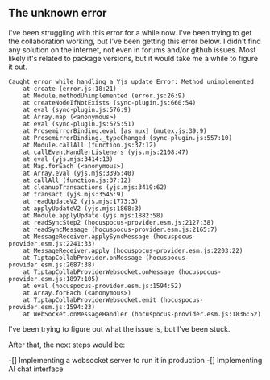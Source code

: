 ## The unknown error

I've been struggling with this error for a while now. I've been trying to get the collaboration working, but I've been getting this error below. I didn't find any solution on the internet, not even in forums and/or github issues. Most likely it's related to package versions, but it would take me a while to figure it out.

```
Caught error while handling a Yjs update Error: Method unimplemented
    at create (error.js:18:21)
    at Module.methodUnimplemented (error.js:26:9)
    at createNodeIfNotExists (sync-plugin.js:660:54)
    at eval (sync-plugin.js:576:9)
    at Array.map (<anonymous>)
    at eval (sync-plugin.js:575:51)
    at ProsemirrorBinding.eval [as mux] (mutex.js:39:9)
    at ProsemirrorBinding._typeChanged (sync-plugin.js:557:10)
    at Module.callAll (function.js:37:12)
    at callEventHandlerListeners (yjs.mjs:2108:47)
    at eval (yjs.mjs:3414:13)
    at Map.forEach (<anonymous>)
    at Array.eval (yjs.mjs:3395:40)
    at callAll (function.js:37:12)
    at cleanupTransactions (yjs.mjs:3419:62)
    at transact (yjs.mjs:3545:9)
    at readUpdateV2 (yjs.mjs:1773:3)
    at applyUpdateV2 (yjs.mjs:1868:3)
    at Module.applyUpdate (yjs.mjs:1882:58)
    at readSyncStep2 (hocuspocus-provider.esm.js:2127:38)
    at readSyncMessage (hocuspocus-provider.esm.js:2165:7)
    at MessageReceiver.applySyncMessage (hocuspocus-provider.esm.js:2241:33)
    at MessageReceiver.apply (hocuspocus-provider.esm.js:2203:22)
    at TiptapCollabProvider.onMessage (hocuspocus-provider.esm.js:2687:38)
    at TiptapCollabProviderWebsocket.onMessage (hocuspocus-provider.esm.js:1897:105)
    at eval (hocuspocus-provider.esm.js:1594:52)
    at Array.forEach (<anonymous>)
    at TiptapCollabProviderWebsocket.emit (hocuspocus-provider.esm.js:1594:23)
    at WebSocket.onMessageHandler (hocuspocus-provider.esm.js:1836:52)
```

I've been trying to figure out what the issue is, but I've been stuck.

After that, the next steps would be:

-[] Implementing a websocket server to run it in production
-[] Implementing AI chat interface
